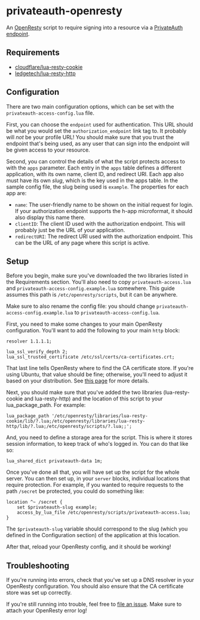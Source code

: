 # privateauth-openresty
An [OpenResty](https://openresty.org/en/) script to require signing into a resource via a [PrivateAuth endpoint](https://github.com/thatoddmailbox/PrivateAuth).

## Requirements
* [cloudflare/lua-resty-cookie](https://github.com/cloudflare/lua-resty-cookie)
* [ledgetech/lua-resty-http](https://github.com/ledgetech/lua-resty-http)

## Configuration
There are two main configuration options, which can be set with the `privateauth-access-config.lua` file.

First, you can choose the `endpoint` used for authentication. This URL should be what you would set the `authorization_endpoint` link tag to. It probably will _not_ be your profile URL! You should make sure that you trust the endpoint that's being used, as any user that can sign into the endpoint will be given access to your resource.

Second, you can control the details of what the script protects access to with the `apps` parameter. Each entry in the `apps` table defines a different application, with its own name, client ID, and redirect URI. Each app also must have its own _slug_, which is the key used in the apps table. In the sample config file, the slug being used is `example`. The properties for each app are:
* `name`: The user-friendly name to be shown on the initial request for login. If your authorization endpoint supports the h-app microformat, it should also display this name there.
* `clientID`: The client ID used with the authorization endpoint. This will probably just be the URL of your application.
* `redirectURI`: The redirect URI used with the authorization endpoint. This can be the URL of any page where this script is active.

## Setup
Before you begin, make sure you've downloaded the two libraries listed in the Requirements section. You'll also need to copy `privateauth-access.lua` and `privateauth-access-config.example.lua` somewhere. This guide assumes this path is `/etc/openresty/scripts`, but it can be anywhere.

Make sure to also rename the config file: you should change `privateauth-access-config.example.lua` to `privateauth-access-config.lua`.

First, you need to make some changes to your main OpenResty configuration. You'll want to add the following to your main `http` block:
```
resolver 1.1.1.1;

lua_ssl_verify_depth 2;
lua_ssl_trusted_certificate /etc/ssl/certs/ca-certificates.crt;
```
That last line tells OpenResty where to find the CA certificate store. If you're using Ubuntu, that value should be fine; otherwise, you'll need to adjust it based on your distribution. See [this page](https://github.com/ledgetech/lua-resty-http/issues/42) for more details.

Next, you should make sure that you've added the two libraries (lua-resty-cookie and lua-resty-http) and the location of this script to your lua_package_path. For example:
```
lua_package_path '/etc/openresty/libraries/lua-resty-cookie/lib/?.lua;/etc/openresty/libraries/lua-resty-http/lib/?.lua;/etc/openresty/scripts/?.lua;;';
```

And, you need to define a storage area for the script. This is where it stores session information, to keep track of who's logged in. You can do that like so:
```
lua_shared_dict privateauth-data 1m;
```

Once you've done all that, you will have set up the script for the whole server. You can then set up, in your `server` blocks, individual locations that require protection. For example, if you wanted to require requests to the path `/secret` be protected, you could do something like:
```
location ^~ /secret {
	set $privateauth-slug example;
	access_by_lua_file /etc/openresty/scripts/privateauth-access.lua;
}
```
The `$privateauth-slug` variable should correspond to the slug (which you defined in the Configuration section) of the application at this location.

After that, reload your OpenResty config, and it should be working!

## Troubleshooting
If you're running into errors, check that you've set up a DNS resolver in your OpenResty configuration. You should also ensure that the CA certificate store was set up correctly.

If you're still running into trouble, feel free to [file an issue](https://github.com/thatoddmailbox/privateauth-openresty/issues). Make sure to attach your OpenResty error log!